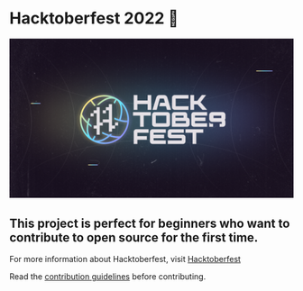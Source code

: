 # Hacktoberfest 2022 🚀
![image](./hacktoberfest.png)

## This project is perfect for beginners who want to contribute to open source for the first time.
For more information about Hacktoberfest, visit [Hacktoberfest](https://hacktoberfest.com/)

Read the [contribution guidelines](./CONTRIBUTING.md) before contributing.